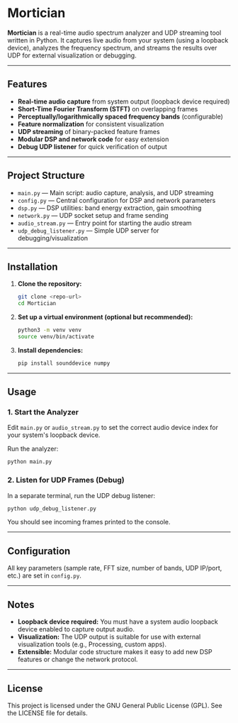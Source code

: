 # Mortician

**Mortician** is a real-time audio spectrum analyzer and UDP streaming tool written in Python. It captures live audio from your system (using a loopback device), analyzes the frequency spectrum, and streams the results over UDP for external visualization or debugging.

---

## Features

- **Real-time audio capture** from system output (loopback device required)
- **Short-Time Fourier Transform (STFT)** on overlapping frames
- **Perceptually/logarithmically spaced frequency bands** (configurable)
- **Feature normalization** for consistent visualization
- **UDP streaming** of binary-packed feature frames
- **Modular DSP and network code** for easy extension
- **Debug UDP listener** for quick verification of output

---

## Project Structure

- `main.py` — Main script: audio capture, analysis, and UDP streaming
- `config.py` — Central configuration for DSP and network parameters
- `dsp.py` — DSP utilities: band energy extraction, gain smoothing
- `network.py` — UDP socket setup and frame sending
- `audio_stream.py` — Entry point for starting the audio stream
- `udp_debug_listener.py` — Simple UDP server for debugging/visualization

---

## Installation

1. **Clone the repository:**
   ```sh
   git clone <repo-url>
   cd Mortician
   ```
2. **Set up a virtual environment (optional but recommended):**
   ```sh
   python3 -m venv venv
   source venv/bin/activate
   ```
3. **Install dependencies:**
   ```sh
   pip install sounddevice numpy
   ```

---

## Usage

### 1. Start the Analyzer

Edit `main.py` or `audio_stream.py` to set the correct audio device index for your system's loopback device.

Run the analyzer:
```sh
python main.py
```

### 2. Listen for UDP Frames (Debug)

In a separate terminal, run the UDP debug listener:
```sh
python udp_debug_listener.py
```
You should see incoming frames printed to the console.

---

## Configuration

All key parameters (sample rate, FFT size, number of bands, UDP IP/port, etc.) are set in `config.py`.

---

## Notes
- **Loopback device required:** You must have a system audio loopback device enabled to capture output audio.
- **Visualization:** The UDP output is suitable for use with external visualization tools (e.g., Processing, custom apps).
- **Extensible:** Modular code structure makes it easy to add new DSP features or change the network protocol.

---

## License

This project is licensed under the GNU General Public License (GPL). See the LICENSE file for details.

